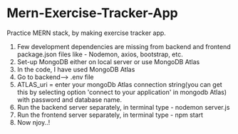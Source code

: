# Mern-Exercise-Tracker-App
 Practice MERN stack, by making exercise tracker app.

1. Few development dependencies are missing from backend and frontend package.json files like - Nodemon, axios, bootstrap, etc.
2. Set-up MongoDB either on local server or use MongoDB Atlas
3. In the code, I have used MongoDB Atlas
4. Go to backend--> .env file
5. ATLAS_uri = enter your mongoDb Atlas connection string(you can get this by selecting option 'connect to your application' in mongodb Atlas) with password and database name.
6. Run the backend server separately, in terminal type - nodemon server.js
7. Run the frontend server separately, in terminal type - npm start 
8. Now njoy..!
